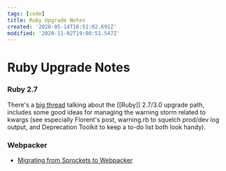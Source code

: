 ```yaml
---
tags: [code]
title: Ruby Upgrade Notes
created: '2020-05-14T16:51:02.691Z'
modified: '2020-11-02T19:00:51.547Z'
---
```


# Ruby Upgrade Notes

### Ruby 2.7

There's a [big thread](https://discuss.rubyonrails.org/t/new-2-7-3-0-keyword-argument-pain-point/74980) talking about the [[Ruby]] 2.7/3.0 upgrade path, includes some good ideas for managing the warning storm related to kwargs (see especially Florent's post, warning.rb to squelch prod/dev log output, and Deprecation Toolkit to keep a to-do list both look handy).

### Webpacker

- [Migrating from Sprockets to Webpacker](https://www.fastruby.io/blog/rails/webpack/from-sprockets-to-webpacker.html)

